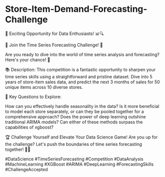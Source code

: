 # Store-Item-Demand-Forecasting-Challenge

🚀 Exciting Opportunity for Data Enthusiasts! 📊🔍

🌟 Join the Time Series Forecasting Challenge! 🌟

Are you ready to dive into the world of time series analysis and forecasting? Here's your chance! 🚀

📚 Description:
This competition is a fantastic opportunity to sharpen your time series skills using a straightforward and pristine dataset. Dive into 5 years of store-item sales data, and predict the next 3 months of sales for 50 unique items across 10 diverse stores.

🤔 Key Questions to Explore:

How can you effectively handle seasonality in the data?
Is it more beneficial to model each store separately, or can they be pooled together for a comprehensive approach?
Does the power of deep learning outshine traditional ARIMA models?
Can either of these methods surpass the capabilities of xgboost?

🏆 Challenge Yourself and Elevate Your Data Science Game!
Are you up for the challenge? Let's push the boundaries of time series forecasting together! 🚀💡

#DataScience #TimeSeriesForecasting #Competition #DataAnalysis #MachineLearning #XGBoost #ARIMA #DeepLearning #ForecastingSkills #ChallengeAccepted
